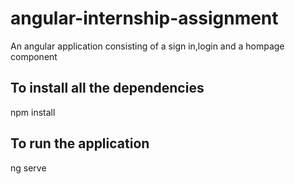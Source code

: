 # angular-internship-assignment
An angular application consisting of a sign in,login and a hompage component 
## To install all the dependencies
npm install
## To run the application
ng serve
